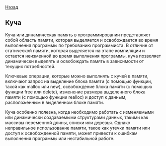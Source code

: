 [Назад](/L1/L1_.md)

## Куча

Куча или динамическая память в программировании представляет собой область памяти, которая выделяется и освобождается во время выполнения программы по требованию программиста. В отличие от статической памяти, которая выделяется на этапе компиляции и остается неизменной во время выполнения программы, куча позволяет динамически выделять и освобождать память в зависимости от текущих потребностей.

Ключевые операции, которые можно выполнять с кучей в памяти, включают запрос на выделение блока памяти (с помощью функции, такой как malloc или new), освобождение блока памяти (с помощью функции free или delete), изменение размера выделенного блока памяти (с помощью функции realloc) и доступ к данным, расположенным в выделенном блоке памяти.

Куча особенно полезна, когда необходимо работать с изменяемыми или динамически создаваемыми структурами данных, такими как массивы переменной длины, списки или деревья. Однако неправильное использование памяти, такое как утечки памяти или доступ к освобожденной памяти, может привести к ошибкам выполнения программы или нестабильной работе.